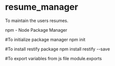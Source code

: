 # resume_manager
To maintain the users resumes.


npm - Node Package Manager

#To initialize package manager
npm init

#To install restify package
npm install restify --save

#To export variables from js file
module.exports
